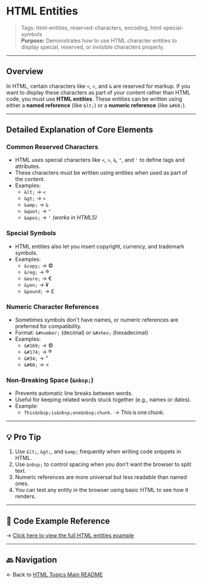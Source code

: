 # HTML Entities

> Tags: html-entities, reserved-characters, encoding, html-special-symbols  
> **Purpose:** Demonstrates how to use HTML character entities to display special, reserved, or invisible characters properly.

---

## Overview

In HTML, certain characters like `<`, `>`, and `&` are reserved for markup. If you want to display these characters as part of your content rather than HTML code, you must use **HTML entities**. These entities can be written using either a **named reference** (like `&lt;`) or a **numeric reference** (like `&#60;`).

---

## Detailed Explanation of Core Elements

### Common Reserved Characters

- HTML uses special characters like `<`, `>`, `&`, `"`, and `'` to define tags and attributes.
- These characters must be written using entities when used as part of the content.
- Examples:
  - `&lt;` → `<`
  - `&gt;` → `>`
  - `&amp;` → `&`
  - `&quot;` → `"`
  - `&apos;` → `'` *(works in HTML5)*

### Special Symbols

- HTML entities also let you insert copyright, currency, and trademark symbols.
- Examples:
  - `&copy;` → ©
  - `&reg;` → ®
  - `&euro;` → €
  - `&yen;` → ¥
  - `&pound;` → £

### Numeric Character References

- Sometimes symbols don't have names, or numeric references are preferred for compatibility.
- Format: `&#number;` (decimal) or `&#xhex;` (hexadecimal)
- Examples:
  - `&#169;` → ©
  - `&#174;` → ®
  - `&#34;` → "
  - `&#60;` → <

### Non-Breaking Space (`&nbsp;`)

- Prevents automatic line breaks between words.
- Useful for keeping related words stuck together (e.g., names or dates).
- Example:
  - `This&nbsp;is&nbsp;one&nbsp;chunk.` → This is one chunk.

---

## 💡 Pro Tip

1. Use `&lt;`, `&gt;`, and `&amp;` frequently when writing code snippets in HTML.
2. Use `&nbsp;` to control spacing when you don’t want the browser to split text.
3. Numeric references are more universal but less readable than named ones.
4. You can test any entity in the browser using basic HTML to see how it renders.

---

## 🧪 Code Example Reference

→ [Click here to view the full HTML entities example](./index.html)

---

## 🔙 Navigation

← Back to [HTML Topics Main README](../README.md)
